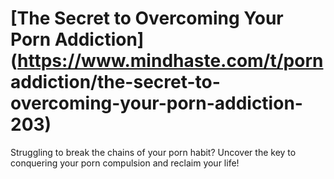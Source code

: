 
# [The Secret to Overcoming Your Porn Addiction](https://www.mindhaste.com/t/porn addiction/the-secret-to-overcoming-your-porn-addiction-203)

Struggling to break the chains of your porn habit? Uncover the key to conquering your porn compulsion and reclaim your life!
    